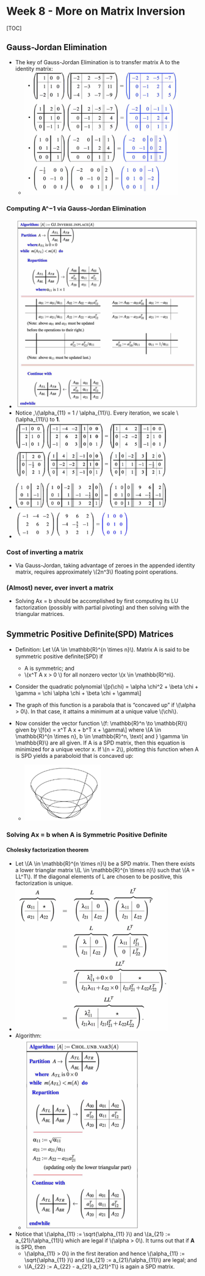 # Week 8 - More on Matrix Inversion

[TOC]

## Gauss-Jordan Elimination

* The key of Gauss-Jordan Elimination is to transfer matrix A to the identity matrix:
    * <img src="media/15235069828193.jpg" width=400 />

### Computing A^−1 via Gauss-Jordan Elimination

* <img src="media/15235069828192.jpg" width=600 />
* Notice ,\\(\alpha_{11} = 1 / \alpha_{11}\\). Every iteration, we scale \\(\alpha_{11}\\) to **1**.
* <img src="media/15235069828194.jpg" width=400 />
* <img src="media/15235209660728.jpg" width=300 />

### Cost of inverting a matrix

* Via Gauss-Jordan, taking advantage of zeroes in the appended identity matrix, requires approximately \\(2n^3\\) floating point operations.

### (Almost) never, ever invert a matrix

* Solving Ax = b should be accomplished by first computing its LU factorization (possibly with partial pivoting) and then solving with the triangular matrices.


## Symmetric Positive Deﬁnite(SPD) Matrices

* Deﬁnition: Let \\(A \in \mathbb{R}^{n \times n}\\). Matrix A is said to be symmetric positive definite(SPD) if
    * A is symmetric; and
    * \\(x^T A x > 0 \\) for all nonzero vector \\(x \in \mathbb{R}^n\\).

* Consider the quadratic polynomial \\[p(\chi) = \alpha \chi^2 + \beta \chi + \gamma = \chi \alpha \chi + \beta \chi + \gamma\\]
* The graph of this function is a parabola that is “concaved up” if \\(\alpha > 0\\). In that case, it attains a minimum at a unique value \\(\chi\\).
* Now consider the vector function \\(f: \mathbb{R}^n \to \mathbb{R}\\) given by \\[f(x) = x^T A x + b^T x + \gamma\\] where \\(A \in \mathbb{R}^{n \times n}, b \in \mathbb{R}^n, \text{ and } \gamma \in \mathbb{R}\\) are all given. If A is a SPD matrix, then this equation is minimized for a unique vector x. If \\(n = 2\\), plotting this function when A is SPD yields a paraboloid that is concaved up:
    * <img src="media/15242926515583.jpg" width=200 />

### Solving Ax = b when A is Symmetric Positive Deﬁnite

#### Cholesky factorization theorem

* Let \\(A \in \mathbb{R}^{n \times n}\\) be a SPD matrix. Then there exists a lower trianglar matrix \\(L \in \mathbb{R}^{n \times n}\\) such that \\(A = LL^T\\). If the diagonal elements of L are chosen to be positive, this factorization is unique.
* <img src="media/15235262730253.jpg" width=400 />
* Algorithm:
    * <img src="media/15235263481224.jpg" width=300 />
* Notice that \\(\alpha_{11} := \sqrt{\alpha_{11} }\\) and \\(a_{21} := a_{21}/\alpha_{11}\\) which are legal if \\(\alpha > 0\\). It turns out that if **A** is SPD, then
    * \\(\alpha_{11} > 0\\) in the first iteration and hence \\(\alpha_{11} := \sqrt{\alpha_{11} }\\) and \\(a_{21} := a_{21}/\alpha_{11}\\) are legal; and
    * \\(A_{22} := A_{22} - a_{21} a_{21}^T\\) is again a SPD matrix. 


